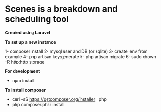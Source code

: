 # Scenes is a breakdown and scheduling tool
__Created using Laravel__

__To set up a new instance__

1- composer install
2- mysql user and DB (or sqlite)
3- create .env from example
4- php artisan key:generate
5- php artisan migrate
6- sudo chown -R http:http storage

__For development__

- npm install

__To install composer__

- curl -sS https://getcomposer.org/installer | php
- php composer.phar install

